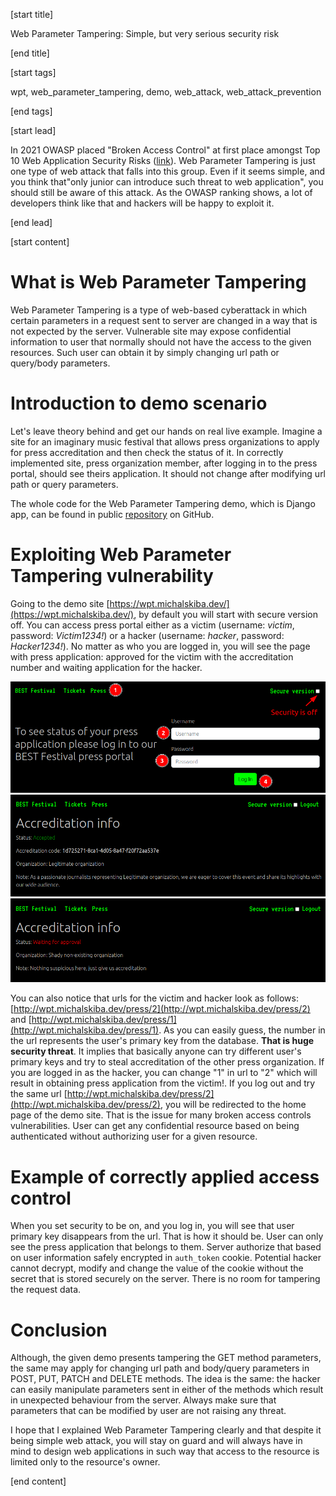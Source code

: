 [start title]

Web Parameter Tampering: Simple, but very serious security risk

[end title]

[start tags]

wpt, web_parameter_tampering, demo, web_attack, web_attack_prevention 

[end tags]

[start lead]

In 2021 OWASP placed "Broken Access Control" at first place amongst Top 10 Web Application Security Risks ([link](https://owasp.org/Top10/A01_2021-Broken_Access_Control/)). Web Parameter Tampering is just one type of web attack that falls into this group. Even if it seems simple, and you think that"only junior can introduce such threat to web application", you should still be aware of this attack. As the OWASP ranking shows, a lot of developers think like that and hackers will be happy to exploit it.

[end lead]

[start content]

# What is Web Parameter Tampering

Web Parameter Tampering is a type of web-based cyberattack in which certain parameters in a request sent to server are changed in a way that is not expected by the server. Vulnerable site may expose confidential information to user that normally should not have the access to the given resources. Such user can obtain it by simply changing url path or query/body parameters.

# Introduction to demo scenario

Let's leave theory behind and get our hands on real live example. Imagine a site for an imaginary music festival that allows press organizations to apply for press accreditation and then check the status of it. In correctly implemented site, press organization member, after logging in to the press portal, should see theirs application. It should not change after modifying url path or query parameters.

The whole code for the Web Parameter Tampering demo, which is Django app, can be found in public [repository](https://github.com/dev-michal-skiba/michalskiba-dev/tree/master/michalskiba_dev/web_parameter_tampering) on GitHub.

# Exploiting Web Parameter Tampering vulnerability

Going to the demo site [https://wpt.michalskiba.dev/](https://wpt.michalskiba.dev/), by default you will start with secure version off. You can access press portal either as a victim (username: *victim*, password: *Victim1234!*) or a hacker (username: *hacker*, password: *Hacker1234!*). No matter as who you are logged in, you will see the page with press application: approved for the victim with the accreditation number and waiting application for the hacker.

![wpt_1.png](..%2Fimages%2Fweb_parameter_tampering%2F1.png)
![wpt_2.png](..%2Fimages%2Fweb_parameter_tampering%2F2.png)
![wpt_3.png](..%2Fimages%2Fweb_parameter_tampering%2F3.png)

You can also notice that urls for the victim and hacker look as follows: [http://wpt.michalskiba.dev/press/2](http://wpt.michalskiba.dev/press/2) and [http://wpt.michalskiba.dev/press/1](http://wpt.michalskiba.dev/press/1). As you can easily guess, the number in the url represents the user's primary key from the database. **That is huge security threat**. It implies that basically anyone can try different user's primary keys and try to steal accreditation of the other press organization. If you are logged in as the hacker, you can change "1" in url to "2" which will result in obtaining press application from the victim!. If you log out and try the same url [http://wpt.michalskiba.dev/press/2](http://wpt.michalskiba.dev/press/2), you will be redirected to the home page of the demo site. That is the issue for many broken access controls vulnerabilities. User can get any confidential resource based on being authenticated without authorizing user for a given resource.

# Example of correctly applied access control

When you set security to be on, and you log in, you will see that user primary key disappears from the url. That is how it should be. User can only see the press application that belongs to them. Server authorize that based on user information safely encrypted in `auth_token` cookie. Potential hacker cannot decrypt, modify and change the value of the cookie without the secret that is stored securely on the server. There is no room for tampering the request data.

# Conclusion

Although, the given demo presents tampering the GET method parameters, the same may apply for changing url path and body/query parameters in POST, PUT, PATCH and DELETE methods. The idea is the same: the hacker can easily manipulate parameters sent in either of the methods which result in unexpected behaviour from the server. Always make sure that parameters that can be modified by user are not raising any threat.

I hope that I explained Web Parameter Tampering clearly and that despite it being simple web attack, you will stay on guard and will always have in mind to design web applications in such way that access to the resource is limited only to the resource's owner.

[end content]